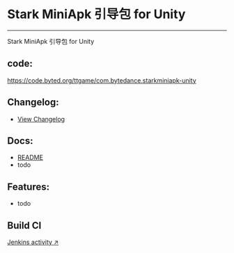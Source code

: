 # Stark MiniApk 引导包 for Unity  
----
Stark MiniApk 引导包 for Unity


## code:  
https://code.byted.org/ttgame/com.bytedance.starkminiapk-unity

## Changelog:
- [View Changelog](CHANGELOG.md)

## Docs:
- [README](README.md)
- todo

## Features:
- todo

## Build CI
[Jenkins activity ↗](http://10.94.85.240:8080/blue/organizations/jenkins/com-bytedance-starkminiapk-unity/activity)

